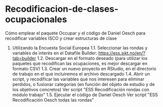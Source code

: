 # Recodificacion-de-clases-ocupacionales
Cómo emplear el paquete Occupar y el código de Daniel Oesch para recodificar variables ISCO y crear estructuras de clase

1.	Utilizando la Encuesta Social Europea
    1.1.	Seleccionar las rondas y variables de interés en el Datafile Builder: https://ess.sikt.no/en/?tab=builder 
    1.2. 	Descargar en el formato deseado (para utilizar los paquetes que recodifican las ocupaciones, es mejor descargar en formato CSV)
    1.3.	Crear un nuevo proyecto en RStudio, en el directorio de trabajo en el que incluiremos el archivo descargado
    1.4.	Abrir un script, y recodificar las variables que nos interesen para eliminar perdidos, o fusionar categorías (en función del objeto de estudio y de los objetivos concretos)
  	  Ver script "ESS Recodificación rondas con módulo trabajo"
  	1.5.  Ejecutar el código de Daniel Oesch
  	  Ver script "ESS Recodificación Oesch todas las rondas"
